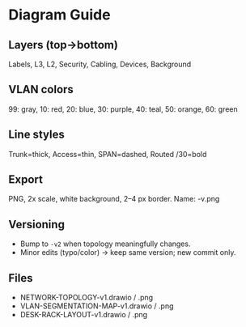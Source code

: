 # Diagram Guide

## Layers (top→bottom)
Labels, L3, L2, Security, Cabling, Devices, Background

## VLAN colors
99: gray, 10: red, 20: blue, 30: purple, 40: teal, 50: orange, 60: green

## Line styles
Trunk=thick, Access=thin, SPAN=dashed, Routed /30=bold

## Export
PNG, 2x scale, white background, 2–4 px border. Name: <NAME>-v<semver>.png

## Versioning
- Bump to `-v2` when topology meaningfully changes.
- Minor edits (typo/color) → keep same version; new commit only.

## Files
- NETWORK-TOPOLOGY-v1.drawio / .png
- VLAN-SEGMENTATION-MAP-v1.drawio / .png
- DESK-RACK-LAYOUT-v1.drawio / .png
